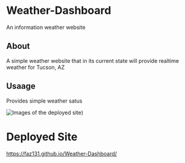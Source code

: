 # Weather-Dashboard
An information weather website

## About
A simple weather website that in its current state will provide realtime weather for Tucson, AZ


## Usaage 
Provides simple weather satus

![Images of the deployed site](/./Weather-Dashboard/Assets/Capture.PNG))


# Deployed Site
https://faz131.github.io/Weather-Dashboard/
